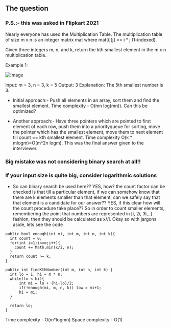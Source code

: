 ## The question

### P.S.:- this was asked in Flipkart 2021

Nearly everyone has used the Multiplication Table. The multiplication table of size m x n is an integer matrix mat where mat[i][j] == i * j (1-indexed).

Given three integers m, n, and k, return the kth smallest element in the m x n multiplication table.

Example 1:

![image](https://user-images.githubusercontent.com/18497513/154849001-427f4743-ae36-4c12-9e60-670b2224601c.png)

Input: m = 3, n = 3, k = 5
Output: 3
Explanation: The 5th smallest number is 3.

- Initial approach:- Push all elements in an array, sort them and find the smallest element. Time complexity - O(mn log(mn)). Can this be optimized?

- Another approach:- Have three pointers which are pointed to first element of each row, push them into a priorityqueue for sorting, move the pointer which has the 
smallest element, move them to next element till count == kth smallest element. Time complexity O(k * mlogm)=O(m^2n logm). 
This was the final answer given to the interviewer.

### Big mistake was not considering binary search at all!!

### If your input size is quite big, consider logarithmic solutions

- So can binary search be used here?? YES, how? the count factor can be checked is that till a particular element, if we can somehow know that 
there are k elements smaller than that element, can we safely say that that element is a candidate for our answer?? YES, if this 
clear how will the count procedure take place?? So in order to count smaller elements, remembering the point that numbers are represented in [i, 2*i, 3*i,..] 
fashion, then they should be calculated as x//i. Okay so with jargons aside, lets see the code

```
public bool enough(int mi, int m, int n, int k){
  int count = 0;
  for(int i=1;i<=m;i++){
    count += Math.min(x/i, n);
  }
  return count >= k;
}

public int findKthNumber(int m, int n, int k) {
  int lo = 1, hi = m * n;
  while(lo < hi){
      int mi = lo + (hi-lo)/2;
      if(!enough(mi, m, n, k)) low = mi+1;
      hi = mi;
  }
  
  return lo;
}
```
Time complexity - O(m*logmn)
Space complexity - O(1)
